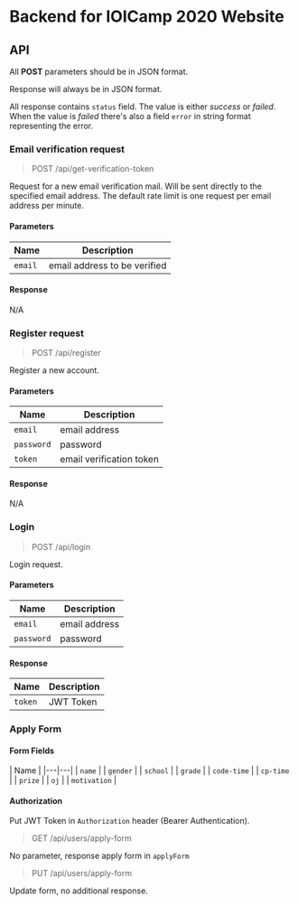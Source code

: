 # Backend for IOICamp 2020 Website

## API

All **POST** parameters should be in JSON format.

Response will always be in JSON format.

All response contains `status` field. The value is either *success* or *failed*. When the value is *failed* there's also a field `error` in string format representing the error.

### Email verification request

> POST /api/get-verification-token

Request for a new email verification mail. Will be sent directly to the specified email address. The default rate limit is one request per email address per minute.

#### Parameters

| Name | Description |
|---|---|
| `email` | email address to be verified |

#### Response

N/A

### Register request

> POST /api/register

Register a new account.

#### Parameters

| Name | Description |
|---|---|
| `email` | email address |
|  `password` | password |
| `token` | email verification token |

#### Response

N/A

### Login

> POST /api/login

Login request.

#### Parameters

| Name | Description |
|---|---|
| `email` | email address |
|  `password` | password |

#### Response

| Name | Description |
|---|---|
| `token` | JWT Token |

### Apply Form

#### Form Fields

| Name |
|---|---|
| `name` |
| `gender` |
| `school` |
| `grade` |
| `code-time` |
| `cp-time` |
| `prize` |
| `oj` |
| `motivation` |

#### Authorization

Put JWT Token in `Authorization` header (Bearer Authentication).

> GET /api/users/apply-form

No parameter, response apply form in `applyForm`

> PUT /api/users/apply-form

Update form, no additional response.